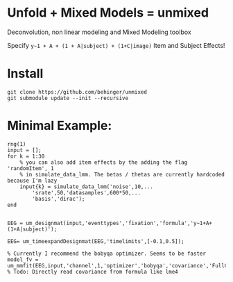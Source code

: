 # Unfold + Mixed Models = unmixed


Deconvolution, non linear modeling and Mixed Modeling toolbox

Specify ```y~1 + A + (1 + A|subject) + (1+C|image)``` Item and Subject Effects!

# Install
```
git clone https://github.com/behinger/unmixed
git submodule update --init --recursive
```

# Minimal Example:

```
rng(1)
input = [];
for k = 1:30
    % you can also add item effects by the adding the flag 'randomItem', 1
    % in simulate_data_lmm. The betas / thetas are currently hardcoded because I'm lazy
    input{k} = simulate_data_lmm('noise',10,...
        'srate',50,'datasamples',600*50,...
        'basis','dirac');
end


EEG = um_designmat(input,'eventtypes','fixation','formula','y~1+A+(1+A|subject)');

EEG= um_timeexpandDesignmat(EEG,'timelimits',[-0.1,0.5]);

% Currently I recommend the bobyqa optimizer. Seems to be faster
model_fv = um_mmfit(EEG,input,'channel',1,'optimizer','bobyqa','covariance','FullCholeksy'); % Todo: Directly read covariance from formula like lme4

```
